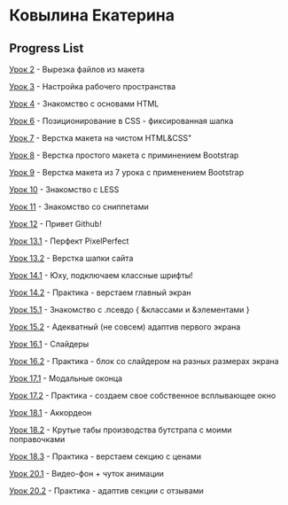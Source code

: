 # Ковылина Екатерина
## Progress List

[Урок 2](https://github.com/Katarinish/Katarinish.github.io/tree/master/%D0%A3%D1%80%D0%BE%D0%BA%202/img "Вырезка файлов из макета") - Вырезка файлов из макета

[Урок 3](https://github.com/Katarinish/Katarinish.github.io/tree/master/%D0%A3%D1%80%D0%BE%D0%BA%203 "Настройка рабочего пространства.") - Настройка рабочего пространства

[Урок 4](https://katarinish.github.io/%D0%A3%D1%80%D0%BE%D0%BA%204/%D0%92%D0%B5%D1%80%D1%81%D1%82%D0%BA%D0%B0%20%D0%BA%D0%BD%D0%B8%D0%B3%D0%B8/src/index.html "Знакомство с основами HTML") -  Знакомство с основами HTML

[Урок 6](https://katarinish.github.io/%D0%A3%D1%80%D0%BE%D0%BA%206/fixed-nav-bar/src/index.html "Позиционирование в CSS - фиксированная шапка") - Позиционирование в CSS - фиксированная шапка

[Урок 7](https://katarinish.github.io/%D0%A3%D1%80%D0%BE%D0%BA%207/FirstProj/src/index.html "Верстка макета на чистом HTML&CSS") - Верстка макета на чистом HTML&CSS"

[Урок 8](https://katarinish.github.io/%D0%A3%D1%80%D0%BE%D0%BA%208/BootFirstProj/src/index.html "Верстка простого макета с приминением Bootstrap") - Верстка простого макета с приминением Bootstrap

[Урок 9](https://katarinish.github.io/%D0%A3%D1%80%D0%BE%D0%BA%209/BootFirstProj/src/index.html "Верстка макета из 7 урока с применением Bootstrap") - Верстка макета из 7 урока с применением Bootstrap

[Урок 10](https://github.com/Katarinish/Katarinish.github.io/tree/master/%D0%A3%D1%80%D0%BE%D0%BA%2010/HomeProj10/src "Знакомство с LESS") - Знакомство с LESS

[Урок 11](https://github.com/Katarinish/Katarinish.github.io/tree/master/%D0%A3%D1%80%D0%BE%D0%BA%2011 "Знакомство со сниппетами") - Знакомство со сниппетами

[Урок 12](https://github.com/Katarinish/Katarinish.github.io "Привет Github!") - Привет Github!

[Урок 13.1](https://katarinish.github.io/%D0%A3%D1%80%D0%BE%D0%BA%2013/HomeProj13/src/index.html) - Перфект PixelPerfect

[Урок 13.2](https://katarinish.github.io/%D0%A3%D1%80%D0%BE%D0%BA%2014/HomeProj14/src/index.html) - Верстка шапки сайта

[Урок 14.1](https://katarinish.github.io/fonts-viewer/index.html) - Юху, подключаем классные шрифты!

[Урок 14.2](https://katarinish.github.io/%D0%A3%D1%80%D0%BE%D0%BA%2014/HomeProj14/src/index.html) - Практика - верстаем главный экран

[Урок 15.1](https://katarinish.github.io/%D0%A3%D1%80%D0%BE%D0%BA%2015/index.html) - Знакомство с   .псевдо { &классами и &элементами }

[Урок 15.2](https://katarinish.github.io/%D0%A3%D1%80%D0%BE%D0%BA%2015%20%D0%9F%D1%80%D0%B0%D0%BA%D1%82%D0%B8%D0%BA%D0%B0/HomeProj15/src/index.html) - Адекватный (не совсем) адаптив первого экрана

[Урок 16.1](https://katarinish.github.io/%D0%A3%D1%80%D0%BE%D0%BA%2016/HomeProj16/src/index.html) - Слайдеры

[Урок 16.2](https://katarinish.github.io/%D0%A3%D1%80%D0%BE%D0%BA%2016%20%D0%9F%D1%80%D0%B0%D0%BA%D1%82%D0%B8%D0%BA%D0%B0/HomeProj16Practice/src/index.html) - Практика - блок со слайдером на разных размерах экрана

[Урок 17.1](https://katarinish.github.io/%D0%A3%D1%80%D0%BE%D0%BA%2017/HomeProj17/src/index.html) - Модальные оконца

[Урок 17.2](https://katarinish.github.io/%D0%A3%D1%80%D0%BE%D0%BA%2017%20%D0%9F%D1%80%D0%B0%D0%BA%D1%82%D0%B8%D0%BA%D0%B0/HomeProj17Practice/src/index.html?#) - Практика - создаем свое собственное всплывающее окно

[Урок 18.1](https://katarinish.github.io/%D0%A3%D1%80%D0%BE%D0%BA%2018.1/HomeProj18/src/index.html) - Аккордеон

[Урок 18.2](https://katarinish.github.io/%D0%A3%D1%80%D0%BE%D0%BA%2018.2/HomeProj18/src/index.html) - Крутые табы производства бутстрапа с моими поправочками

[Урок 18.3](https://katarinish.github.io/%D0%A3%D1%80%D0%BE%D0%BA%2018%20%D0%9F%D1%80%D0%B0%D0%BA%D1%82%D0%B8%D0%BA%D0%B0/HomeProj18Practice/src/index.html) - Практика - верстаем секцию с ценами

[Урок 20.1](https://katarinish.github.io/%D0%A3%D1%80%D0%BE%D0%BA%2020/HomeProj20/src/index.html) - Видео-фон + чуток анимации

[Урок 20.2](https://katarinish.github.io/%D0%A3%D1%80%D0%BE%D0%BA%2020%20%D0%9F%D1%80%D0%B0%D0%BA%D1%82%D0%B8%D0%BA%D0%B0/HomeProj20Practice/src/index.html) - Практика - адаптив секции с отзывами
